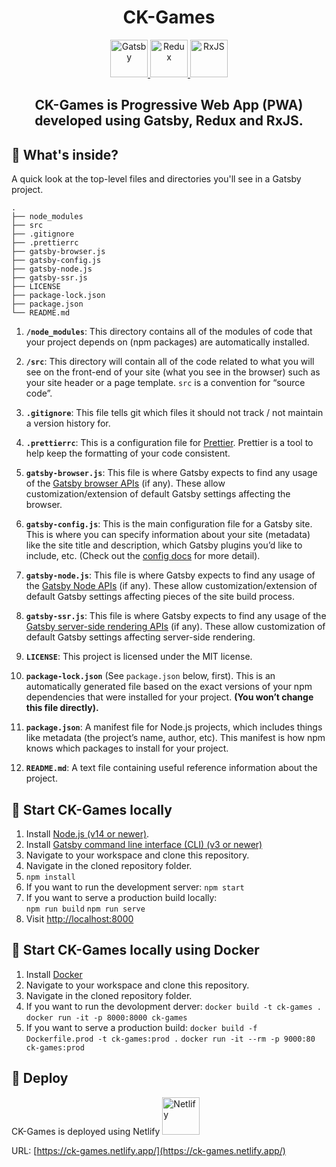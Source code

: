 <h1 align="center">
  CK-Games
</h1>

<p align="center">
  <a href="https://www.gatsbyjs.com">
    <img alt="Gatsby" src="https://www.gatsbyjs.com/Gatsby-Monogram.svg" width="60" />
  </a>
  <a href="https://redux.js.org">
    <img alt="Redux" src="https://redux.js.org/img/redux.svg" width="60" />
  </a>
  <a href="https://rxjs.dev">
    <img alt="RxJS" src="https://rxjs.dev/assets/images/logos/Rx_Logo_S.png" width="60" />
  </a>
</p>
<h2 align="center">
  CK-Games is Progressive Web App (PWA) developed using Gatsby, Redux and RxJS.
</h2>

## 🧐 What's inside?

A quick look at the top-level files and directories you'll see in a Gatsby project.

    .
    ├── node_modules
    ├── src
    ├── .gitignore
    ├── .prettierrc
    ├── gatsby-browser.js
    ├── gatsby-config.js
    ├── gatsby-node.js
    ├── gatsby-ssr.js
    ├── LICENSE
    ├── package-lock.json
    ├── package.json
    └── README.md

1.  **`/node_modules`**: This directory contains all of the modules of code that your project depends on (npm packages) are automatically installed.

2.  **`/src`**: This directory will contain all of the code related to what you will see on the front-end of your site (what you see in the browser) such as your site header or a page template. `src` is a convention for “source code”.

3.  **`.gitignore`**: This file tells git which files it should not track / not maintain a version history for.

4.  **`.prettierrc`**: This is a configuration file for [Prettier](https://prettier.io/). Prettier is a tool to help keep the formatting of your code consistent.

5.  **`gatsby-browser.js`**: This file is where Gatsby expects to find any usage of the [Gatsby browser APIs](https://www.gatsbyjs.com/docs/browser-apis/) (if any). These allow customization/extension of default Gatsby settings affecting the browser.

6.  **`gatsby-config.js`**: This is the main configuration file for a Gatsby site. This is where you can specify information about your site (metadata) like the site title and description, which Gatsby plugins you’d like to include, etc. (Check out the [config docs](https://www.gatsbyjs.com/docs/gatsby-config/) for more detail).

7.  **`gatsby-node.js`**: This file is where Gatsby expects to find any usage of the [Gatsby Node APIs](https://www.gatsbyjs.com/docs/node-apis/) (if any). These allow customization/extension of default Gatsby settings affecting pieces of the site build process.

8.  **`gatsby-ssr.js`**: This file is where Gatsby expects to find any usage of the [Gatsby server-side rendering APIs](https://www.gatsbyjs.com/docs/ssr-apis/) (if any). These allow customization of default Gatsby settings affecting server-side rendering.

9.  **`LICENSE`**: This project is licensed under the MIT license.

10. **`package-lock.json`** (See `package.json` below, first). This is an automatically generated file based on the exact versions of your npm dependencies that were installed for your project. **(You won’t change this file directly).**

11. **`package.json`**: A manifest file for Node.js projects, which includes things like metadata (the project’s name, author, etc). This manifest is how npm knows which packages to install for your project.

12. **`README.md`**: A text file containing useful reference information about the project.

## 🚀 Start CK-Games locally

1. Install [Node.js (v14 or newer)](https://nodejs.dev/learn).
2. Install [Gatsby command line interface (CLI) (v3 or newer)](https://www.gatsbyjs.com/docs/tutorial/part-0/#gatsby-cli)
3. Navigate to your workspace and clone this repository.
4. Navigate in the cloned repository folder.
5. `npm install`
6. If you want to run the development server:
   `npm start`
7. If you want to serve a production build locally:  
   `npm run build`
   `npm run serve`
8. Visit [http://localhost:8000](http://localhost:8000)

## 🚀 Start CK-Games locally using Docker

1. Install [Docker](https://www.docker.com/get-started)
2. Navigate to your workspace and clone this repository.
3. Navigate in the cloned repository folder.
4. If you want to run the devolopment derver:
   `docker build -t ck-games .`
   `docker run -it -p 8000:8000 ck-games`
5. If you want to serve a production build:
   `docker build -f Dockerfile.prod -t ck-games:prod .`
   `docker run -it --rm -p 9000:80 ck-games:prod`

## 💫 Deploy

CK-Games is deployed using Netlify
<a href="https://www.netlify.com/">
<img alt="Netlify" src="https://www.netlify.com/img/deploy/button.svg" width="60" />
</a>

URL: [https://ck-games.netlify.app/](https://ck-games.netlify.app/)
